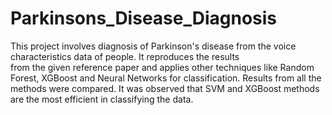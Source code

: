 # Parkinsons_Disease_Diagnosis

        
This project involves diagnosis of Parkinson's disease from the voice characteristics data of people. It reproduces the results  
from the given reference paper and applies other techniques like Random Forest, XGBoost and Neural Networks for classification. Results
from all the methods were compared. It was observed that SVM and XGBoost methods are the most efficient in classifying the data.
